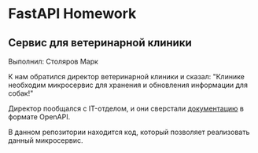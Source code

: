 # FastAPI Homework
## Сервис для ветеринарной клиники
Выполнил: Столяров Марк

К нам обратился директор ветеринарной клиники и сказал:
"Клинике необходим микросервис для хранения и обновления информации для собак!"

Директор пообщался с IT-отделом, и они сверстали [документацию](https://drive.google.com/file/d/1qtHEGCl2gpLxOR7CJPOC40tHp4hwYL5_/view) в формате OpenAPI.

В данном репозитории находится код, который позволяет реализовать данный микросервис.


